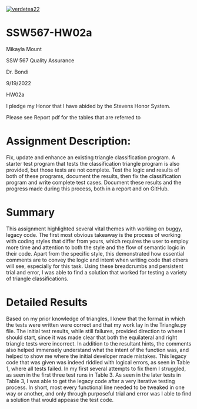 [![verdetea22](https://circleci.com/gh/verdetea22/SSW567-HW02a.svg?style=svg)](https://app.circleci.com/pipelines/github/verdetea22/SSW567-HW02a?branch=main&filter=all)
# SSW567-HW02a

Mikayla Mount

SSW 567 Quality Assurance

Dr. Bondi 

9/19/2022

HW02a

I pledge my Honor that I have abided by the Stevens Honor System.

Please see Report pdf for the tables that are referred to

# Assignment Description:
Fix, update and enhance an existing triangle classification program. A starter test program that tests the classification triangle program is also provided, but those tests are not complete. Test the logic and results of both of these programs, document the results, then fix the classification program and write complete test cases. Document these results and the progress made during this process, both in a report and on GitHub. 
# Summary
This assignment highlighted several vital themes with working on buggy, legacy code. The first most obvious takeaway is the process of working with coding styles that differ from yours, which requires the user to employ more time and attention to both the style and the flow of semantic logic in their code. Apart from the specific style, this demonstrated how essential comments are to convey the logic and intent when writing code that others will see, especially for this task. Using these breadcrumbs and persistent trial and error, I was able to find a solution that worked for testing a variety of triangle classifications.
# Detailed Results
Based on my prior knowledge of triangles, I knew that the format in which the tests were written were correct and that my work lay in the Triangle.py file.  The initial test results, while still failures, provided direction to where I should start, since it was made clear that both the equilateral and right triangle tests were incorrect.  In addition to the resultant hints, the comments also helped immensely understand what the intent of the function was, and helped to show me where the initial developer made mistakes. This legacy code that was given was indeed riddled with logical errors, as seen in Table 1, where all tests failed. In my first several attempts to fix them I struggled, as seen in the first three test runs  in Table 3. As seen in the later tests in Table 3, I was able to get the legacy code after a very iterative testing process. In short, most every functional line needed to be tweaked in one way or another, and only through purposeful trial and error was I able to find a solution that would appease the test code. 

